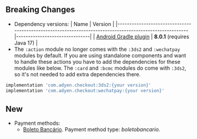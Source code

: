 [//]: # (This file will be used for the release notes on GitHub when publishing.)
[//]: # (Types of changes: `Added` `Changed` `Deprecated` `Removed` `Fixed` `Security`)
[//]: # (Example:)
[//]: # (## Added)
[//]: # ( - New payment method)
[//]: # (## Changed)
[//]: # ( - DropIn service's package changed from `com.adyen.dropin` to `com.adyen.dropin.services`)
[//]: # ( # Deprecated)
[//]: # ( - Configurations public constructor are deprecated, please use each Configuration's builder to make a Configuration object)

## Breaking Changes
- Dependency versions:
  | Name                                                                                                   | Version                       |
  |--------------------------------------------------------------------------------------------------------|-------------------------------|
  | [Android Gradle plugin](https://developer.android.com/build/releases/gradle-plugin)                    | **8.0.1** (requires Java 17)  |
- The `:action` module no longer comes with the `:3ds2` and `:wechatpay` modules by default. If you are using standalone components and want to handle these actions you have to add the dependencies for these modules like below. The `:card` and `:bcmc` modules do come with `:3ds2`, so it's not needed to add extra dependencies there.
```Groovy
implementation 'com.adyen.checkout:3ds2:{your version}'
implementation 'com.adyen.checkout:wechatpay:{your version}'
```

## New
- Payment methods:
  - [Boleto Bancário](https://docs.adyen.com/payment-methods/boleto-bancario). Payment method type: *boletobancario*.
